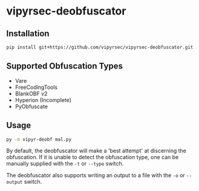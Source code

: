 # vipyrsec-deobfuscator

## Installation

```bash
pip install git+https://github.com/vipyrsec/vipyrsec-deobfuscator.git
```

## Supported Obfuscation Types

- Vare
- FreeCodingTools
- BlankOBF v2
- Hyperion (Incomplete)
- PyObfuscate

## Usage

```bash
py -m vipyr-deobf mal.py
```

By default, the deobfuscator will make a 'best attempt' at discerning the obfuscation. If it is unable to detect the obfuscation type,
one can be manually supplied with the `-t` or `--type` switch.

The deobfuscator also supports writing an output to a file with the `-o` or `--output` switch.
